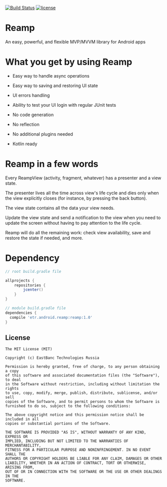 [![Build Status](https://travis-ci.org/eastbanctechru/Reamp.svg?branch=master)](https://travis-ci.org/eastbanctechru/Reamp)
[![license](https://img.shields.io/github/license/mashape/apistatus.svg)](https://opensource.org/licenses/MIT)

# Reamp

An easy, powerful, and flexible MVP/MVVM library for Android apps
 
# What you get by using Reamp

 - Easy way to handle async operations
 - Easy way to saving and restoring UI state
 - UI errors handling
 - Ability to test your UI login with regular JUnit tests
 
 - No code generation
 - No reflection
 - No additional plugins needed
 - Kotlin ready
 
# Reamp in a few words

Every ReampView (activity, fragment, whatever) has a presenter and a view state.

The presenter lives all the time across view's life cycle and dies only when the view explicitly closes (for instance, by pressing the back button).

The view state contains all the data your view needs.

Update the view state and send a notification to the view when you need to update the screen without having to pay attention to the life cycle.

Reamp will do all the remaining work: check view availability, save and restore the state if needed, and more.

# Dependency

```groovy
// root build.gradle file

allprojects {
    repositories {
        jcenter()
    }
}
```

```groovy
// module build.gradle file
dependencies {
  compile 'etr.android.reamp:reamp:1.0'
}
```

## License
```
The MIT License (MIT)

Copyright (c) EastBanc Technologies Russia

Permission is hereby granted, free of charge, to any person obtaining a copy
of this software and associated documentation files (the "Software"), to deal
in the Software without restriction, including without limitation the rights
to use, copy, modify, merge, publish, distribute, sublicense, and/or sell
copies of the Software, and to permit persons to whom the Software is
furnished to do so, subject to the following conditions:

The above copyright notice and this permission notice shall be included in all
copies or substantial portions of the Software.

THE SOFTWARE IS PROVIDED "AS IS", WITHOUT WARRANTY OF ANY KIND, EXPRESS OR
IMPLIED, INCLUDING BUT NOT LIMITED TO THE WARRANTIES OF MERCHANTABILITY,
FITNESS FOR A PARTICULAR PURPOSE AND NONINFRINGEMENT. IN NO EVENT SHALL THE
AUTHORS OR COPYRIGHT HOLDERS BE LIABLE FOR ANY CLAIM, DAMAGES OR OTHER
LIABILITY, WHETHER IN AN ACTION OF CONTRACT, TORT OR OTHERWISE, ARISING FROM,
OUT OF OR IN CONNECTION WITH THE SOFTWARE OR THE USE OR OTHER DEALINGS IN THE
SOFTWARE.
```
